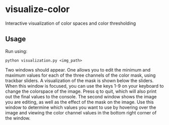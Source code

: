# visualize-color
Interactive visualization of color spaces and color thresholding

## Usage
Run using:

```python visualization.py <img_path>```

Two windows should appear. One allows you to edit the minimum and maximum values for each of the three channels of the color mask, using trackbar sliders. A visualization of the mask is shown below the sliders. When this window is focused, you can use the keys 1-9 on your keyboard to change the colorspace of the image. Press q to quit, which will also print out the final values to the console. The second window shows the image you are editing, as well as the effect of the mask on the image. Use this window to determine which values you want to use by hovering over the image and viewing the color channel values in the bottom right corner of the window.
